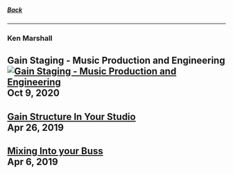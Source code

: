 ##### [Back](README.md)
---

### Ken Marshall
Gain Staging - Music Production and Engineering\
[![Gain Staging - Music Production and Engineering](http://img.youtube.com/vi/n20tI4obEmU/0.jpg)](https://youtu.be/n20tI4obEmU)\
Oct 9, 2020
---
[Gain Structure In Your Studio](https://youtu.be/MnO62qe8QFg)\
Apr 26, 2019
---
[Mixing Into your Buss](https://youtu.be/yxlKsoEjsyo)\
Apr 6, 2019
---

